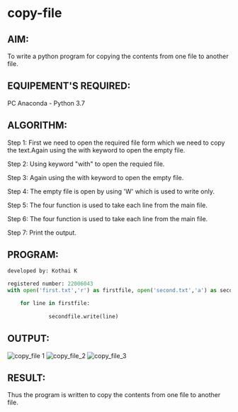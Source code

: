 # copy-file
## AIM:
To write a python program for copying the contents from one file to another file.
## EQUIPEMENT'S REQUIRED: 
PC
Anaconda - Python 3.7
## ALGORITHM: 
Step 1: First we need to open the required file form which we need to copy the text.Again using the with keyword to open the empty file.

Step 2: Using keyword "with" to open the requied file.

Step 3: Again using the with keyword to open the empty file.

Step 4: The empty file is open by using 'W' which is used to write only.

Step 5: The four function is used to take each line from the main file. 

Step 6: The four function is used to take each line from the main file.

Step 7: Print the output.

## PROGRAM:
```python
developed by: Kothai K

registered number: 22006043
with open('first.txt','r') as firstfile, open('second.txt','a') as secondfile:

    for line in firstfile:
    
             secondfile.write(line)
```  
## OUTPUT:
![copy_file 1](https://user-images.githubusercontent.com/121215739/215323869-d5d8fc3b-c197-47f2-9649-67b2353b3c70.jpg)
![copy_file_2](https://user-images.githubusercontent.com/121215739/215323876-06c0b501-ed16-449d-87f9-2bd6a3fd3c6f.jpg)
![copy_file_3](https://user-images.githubusercontent.com/121215739/215323888-95c235f5-03d7-4590-a8e0-321426cf50ce.jpg)



## RESULT:
Thus the program is written to copy the contents from one file to another file.

